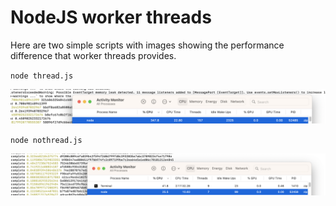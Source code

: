 # NodeJS worker threads

Here are two simple scripts with images showing the performance difference that worker threads provides.

`node thread.js`

![NodeJS with worker threads.](/thread_performance.png)

`node nothread.js`

![NodeJS without worker threads.](/nothread_performance.png)
